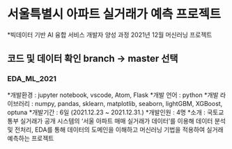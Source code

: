 # 서울특별시 아파트 실거래가 예측 프로젝트
*빅데이터 기반 AI 융합 서비스 개발자 양성 과정 2021년 12월 머신러닝 프로젝트
## 코드 및 데이터 확인 branch -> master 선택
### EDA_ML_2021

*개발환경 : jupyter notebook, vscode, Atom, Flask
*개발 언어 : python
*개발 라이브러리 : numpy, pandas, sklearn, matplotlib, seaborn, lightGBM, XGBoost, optuna
*개발기간 : 6일 (2021.12.23 ~ 2021.12.31.)
*개발인원 : 4명
*소개 : 국토교통부 실거래가 공개 시스템의 ‘서울 아파트 매매 실거래가 데이터’를 이용해 데이터 분석 및 전처리, EDA를 통해 데이터의 도메인을 이해하고 머신러닝 기법을 적용하여 실거래 예측하는 프로젝트


